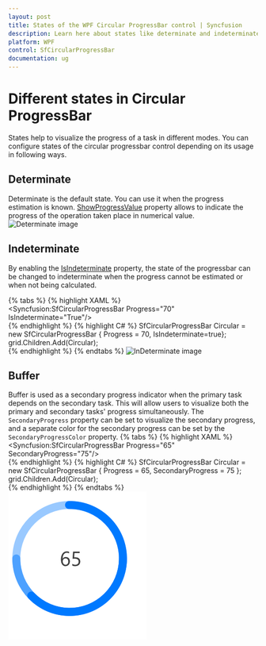 ```yaml
---
layout: post
title: States of the WPF Circular ProgressBar control | Syncfusion
description: Learn here about states like determinate and indeterminate in the Syncfusion WPF Circular ProgressBar control and more details.
platform: WPF
control: SfCircularProgressBar
documentation: ug
---
```


# Different states in Circular ProgressBar
States help to visualize the progress of a task in different modes. You can configure states of the circular progressbar control depending on its usage in following ways.

## Determinate
Determinate is the default state. You can use it when the progress estimation is known. [ShowProgressValue](https://help.syncfusion.com/cr/wpf/Syncfusion.UI.Xaml.ProgressBar.SfCircularProgressBar.html#Syncfusion_UI_Xaml_ProgressBar_SfCircularProgressBar_ShowProgressValueProperty) property allows to indicate the progress of the operation taken place  in numerical value.
![Determinate image](States_images/Determinate.png)

## Indeterminate
By enabling the [IsIndeterminate](https://help.syncfusion.com/cr/wpf/Syncfusion.UI.Xaml.ProgressBar.ProgressBarBase.html#Syncfusion_UI_Xaml_ProgressBar_ProgressBarBase_IsIndeterminateProperty) property, the state of the progressbar can be changed to indeterminate when the progress cannot be estimated or when not being calculated.

{% tabs %}
{% highlight XAML %}      
<Syncfusion:SfCircularProgressBar Progress="70" IsIndeterminate="True"/>            
{% endhighlight %}
{% highlight C# %}
SfCircularProgressBar Circular = new SfCircularProgressBar { Progress = 70, IsIndeterminate=true};
grid.Children.Add(Circular);        
{% endhighlight %}
{% endtabs %}
![InDeterminate image](States_images/InDeterminate.png)

## Buffer
Buffer is used as a secondary progress indicator when the primary task depends on the secondary task. This will allow users to visualize both the primary and secondary tasks' progress simultaneously. The `SecondaryProgress` property can be set to visualize the secondary progress, and a separate color for the secondary progress can be set by the `SecondaryProgressColor` property.
{% tabs %}
{% highlight XAML %}      
<Syncfusion:SfCircularProgressBar Progress="65" SecondaryProgress="75"/>      
{% endhighlight %}
{% highlight C# %}
SfCircularProgressBar Circular = new SfCircularProgressBar { Progress = 65, SecondaryProgress = 75 };
grid.Children.Add(Circular);      
{% endhighlight %}
{% endtabs %}
![Buffer image](States_images/BufferState.png)